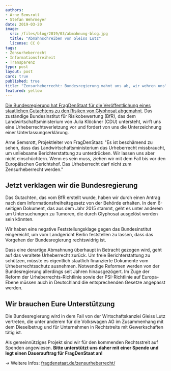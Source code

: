 ```yaml
---
authors:
- Arne Semsrott
- Stefan Wehrmeyer
date: 2019-03-20
image:
  src: /files/blog/2019/03/abmahnung-blog.jpg
  title: "Abmahnschreiben von Gleiss Lutz"
  license: CC 0
tags:
- Zensurheberrecht
- Informationsfreiheit
- Transparenz
type: post
layout: post
card: true
published: true
title: "Zensurheberrecht: Bundesregierung mahnt uns ab, wir wehren uns"
featured: yellow
---
```


[Die Bundesregierung hat FragDenStaat für die Veröffentlichung eines staatlichen Gutachtens zu den Risiken von Glyphosat abgemahnt](https://fragdenstaat.de/zensurheberrecht/). Das zuständige Bundesinstitut für Risikobewertung (BfR), das dem Landwirtschaftsministerium von Julia Klöckner (CDU) untersteht, wirft uns eine Urheberrechtsverletzung vor und fordert von uns die Unterzeichnung einer Unterlassungserklärung.

Arne Semsrott, Projektleiter von FragDenStaat: "Es ist beschämend zu sehen, dass das Landwirtschaftsministerium das Urheberrecht missbraucht, um unliebsame Berichterstattung zu unterdrücken. Wir lassen uns aber nicht einschüchtern. Wenn es sein muss, ziehen wir mit dem Fall bis vor den Europäischen Gerichtshof. Das Urheberrecht darf nicht zum Zensurheberrecht werden."

## Jetzt verklagen wir die Bundesregierung

Das Gutachten, das vom BfR erstellt wurde, haben wir durch einen Antrag nach dem Informationsfreiheitsgesetz von der Behörde erhalten. In dem 6-seitigen Dokument, das aus dem Jahr 2015 stammt, geht es unter anderem um Untersuchungen zu Tumoren, die durch Glyphosat ausgelöst worden sein könnten.

Wir haben eine negative Feststellungsklage gegen das Bundesinstitut eingereicht, um vom Landgericht Berlin feststellen zu lassen, dass das Vorgehen der Bundesregierung rechtswidrig ist.

Dass eine derartige Abmahnung überhaupt in Betracht gezogen wird, geht auf das veraltete Urheberrecht zurück. Um freie Berichterstattung zu schützen, müsste es eigentlich staatlich finanzierte Dokumente vom Urheberrechtsschutz ausnehmen. Notwendige Reformen werden von der Bundesregierung allerdings seit Jahren hinausgezögert. Im Zuge der Reform der Urheberrechts-Richtlinie sowie der PSI-Richtlinie auf Europa-Ebene müssen auch in Deutschland die entsprechenden Gesetze angepasst werden.

## Wir brauchen Eure Unterstützung

Die Bundesregierung wird in dem Fall von der Wirtschaftskanzlei Gleiss Lutz vertreten, die unter anderem für die Volkswagen AG im Zusammenhang mit dem Dieselbetrug und für Unternehmen in Rechtstreits mit Gewerkschaften tätig ist.

Als gemeinnütziges Projekt sind wir für den kommenden Rechtsstreit auf Spenden angewiesen. **Bitte unterstützt uns daher mit einer Spende und legt einen Dauerauftrag für FragDenStaat an!**

→ Weitere Infos: [fragdenstaat.de/zensurheberrecht/](https://fragdenstaat.de/zensurheberrecht/)
